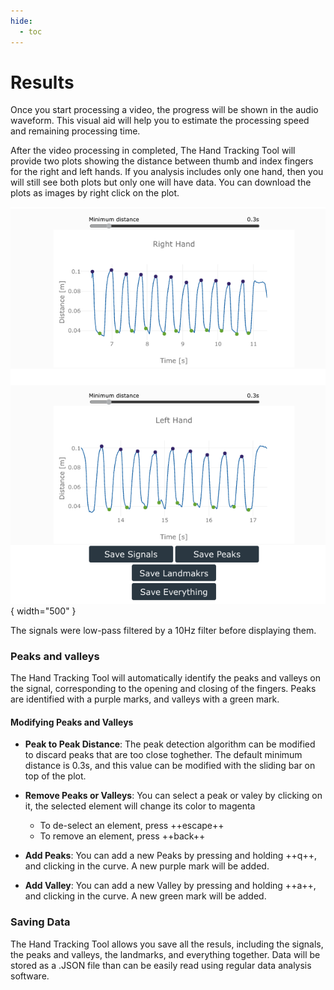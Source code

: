 ```yaml
---
hide:
  - toc
---
```


# Results 

Once you start processing a video, the progress will be shown in the audio waveform. This visual aid will help you to estimate the processing speed and remaining processing time. 

After the video processing in completed, The Hand Tracking Tool will provide two plots showing the distance between thumb and index fingers for the right and left hands. If you analysis includes only one hand, then you will still see both plots but only one will have data. You can download the plots as images by right click on the plot. 

![Results](results.png){ width="500" }

The signals were low-pass filtered by a 10Hz filter before displaying them. 

### Peaks and valleys

The Hand Tracking Tool will automatically identify the peaks and valleys on the signal, corresponding to the opening and closing of the fingers. Peaks are identified with a purple marks, and valleys with a green mark. 


#### Modifying Peaks and Valleys

 - __Peak to Peak Distance__: The peak detection algorithm can be modified to discard peaks that are too close toghether. The default minimum distance is 0.3s, and this value can be modified with the sliding bar on top of the plot. 

- __Remove Peaks or Valleys__: You can select a peak or valey by clicking on it, the selected element will change its color to magenta
    - To de-select an element, press ++escape++
    - To remove an element, press ++back++

- __Add Peaks__: You can add a new Peaks by pressing and holding ++q++, and clicking in the curve. A new purple mark will be added.

- __Add Valley__: You can add a new Valley by pressing and holding ++a++, and clicking in the curve. A new green mark will be added.


### Saving Data

The Hand Tracking Tool allows you save all the resuls, including the signals, the peaks and valleys, the landmarks, and everything together. Data will be stored as a .JSON file than can be easily read using regular data analysis software. 

